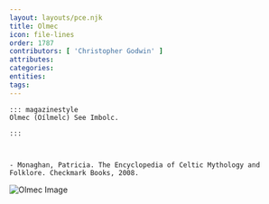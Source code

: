 ```yaml
---
layout: layouts/pce.njk
title: Olmec
icon: file-lines
order: 1787
contributors: [ 'Christopher Godwin' ]
attributes:
categories:
entities:
tags:
---
```

``` tab [group1:Info]
::: magazinestyle
Olmec (Oílmelc) See Imbolc.

:::
```
``` tab [group1:Attributes]
```
``` tab [group1:Entities]
```
``` tab [group1:Sources]
- Monaghan, Patricia. The Encyclopedia of Celtic Mythology and Folklore. Checkmark Books, 2008.
```
![Olmec Image](['https://upload.wikimedia.org/wikipedia/commons/thumb/f/f3/Olmec_Heartland_Overview_4.svg/1200px-Olmec_Heartland_Overview_4.svg.png'])

